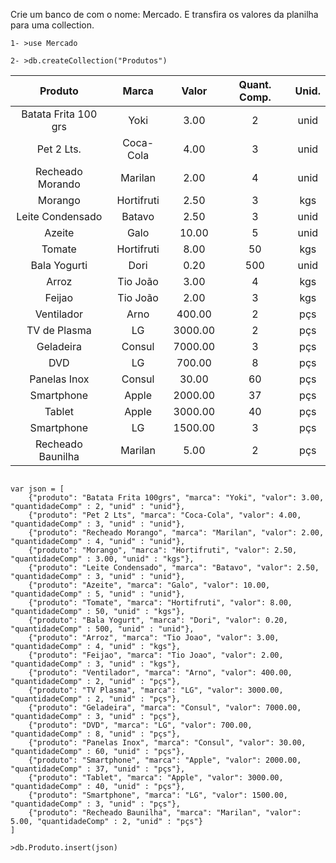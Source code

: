 Crie um banco de com o nome: Mercado. E transfira os valores da planilha para uma collection.

```
1- >use Mercado

2- >db.createCollection("Produtos")

```

|Produto             |	Marca      |	     Valor |	Quant. Comp.|    Unid.    |
|:------------------:|:-----------:|:-----------:|:------------:|:-----------:|
|Batata Frita 100 grs|	Yoki	     |3.00	       |2	            |unid         |
|Pet 2 Lts.	         |Coca-Cola	   |4.00	       |3	            |unid         |
|Recheado Morando    |	Marilan	   |2.00	       |4	            |unid         |
|Morango	           |Hortifruti	 |2.50	       |3	            |kgs          |
|Leite Condensado	   |Batavo	     |2.50	       |3	            |unid         |
|Azeite	             |Galo	       |10.00	       |5	            |unid         |
|Tomate	             |Hortifruti	 |8.00	       |50	          |kgs          |
|Bala Yogurti	       |Dori	       |0.20	       |500	          |unid         |
|Arroz	             |Tio João	   |3.00	       |4           	|kgs          |
|Feijao	             |Tio João	   |2.00	       |3	            |kgs          |
|Ventilador	         |Arno	       |400.00       |	2	          |pçs          |
|TV de Plasma	       |LG	         |3000.00      |	2	          |pçs          |
|Geladeira	         |Consul	     |7000.00      |	3	          |pçs          |
|DVD	               |LG	         |700.00       |	8	          |pçs          |
|Panelas Inox	       |Consul	     |30.00        |	60          |	pçs         |
|Smartphone	         |Apple	       |2000.00      |	37          |	pçs         |
|Tablet	             |Apple	       |3000.00      |	40          |	pçs         |
|Smartphone	         |LG	         |1500.00      |	3	          |pçs          |
|Recheado Baunilha	 |Marilan	     |5.00         |	2	          |pçs          |

```

var json = [
	{"produto": "Batata Frita 100grs", "marca": "Yoki", "valor": 3.00, "quantidadeComp" : 2, "unid" : "unid"},
	{"produto": "Pet 2 Lts", "marca": "Coca-Cola", "valor": 4.00, "quantidadeComp" : 3, "unid" : "unid"},
	{"produto": "Recheado Morango", "marca": "Marilan", "valor": 2.00, "quantidadeComp" : 4, "unid" : "unid"},
	{"produto": "Morango", "marca": "Hortifruti", "valor": 2.50, "quantidadeComp" : 3.00, "unid" : "kgs"},
	{"produto": "Leite Condensado", "marca": "Batavo", "valor": 2.50, "quantidadeComp" : 3, "unid" : "unid"},
	{"produto": "Azeite", "marca": "Galo", "valor": 10.00, "quantidadeComp" : 5, "unid" : "unid"},
	{"produto": "Tomate", "marca": "Hortifruti", "valor": 8.00, "quantidadeComp" : 50, "unid" : "kgs"},
	{"produto": "Bala Yogurt", "marca": "Dori", "valor": 0.20, "quantidadeComp" : 500, "unid" : "unid"},
	{"produto": "Arroz", "marca": "Tio Joao", "valor": 3.00, "quantidadeComp" : 4, "unid" : "kgs"},
	{"produto": "Feijao", "marca": "Tio Joao", "valor": 2.00, "quantidadeComp" : 3, "unid" : "kgs"},
	{"produto": "Ventilador", "marca": "Arno", "valor": 400.00, "quantidadeComp" : 2, "unid" : "pçs"},
	{"produto": "TV Plasma", "marca": "LG", "valor": 3000.00, "quantidadeComp" : 2, "unid" : "pçs"},
	{"produto": "Geladeira", "marca": "Consul", "valor": 7000.00, "quantidadeComp" : 3, "unid" : "pçs"},
	{"produto": "DVD", "marca": "LG", "valor": 700.00, "quantidadeComp" : 8, "unid" : "pçs"},
	{"produto": "Panelas Inox", "marca": "Consul", "valor": 30.00, "quantidadeComp" : 60, "unid" : "pçs"},
	{"produto": "Smartphone", "marca": "Apple", "valor": 2000.00, "quantidadeComp" : 37, "unid" : "pçs"},
	{"produto": "Tablet", "marca": "Apple", "valor": 3000.00, "quantidadeComp" : 40, "unid" : "pçs"},
	{"produto": "Smartphone", "marca": "LG", "valor": 1500.00, "quantidadeComp" : 3, "unid" : "pçs"},
	{"produto": "Recheado Baunilha", "marca": "Marilan", "valor": 5.00, "quantidadeComp" : 2, "unid" : "pçs"}
]

>db.Produto.insert(json)

```

